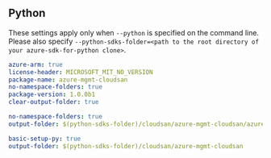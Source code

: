 ## Python

These settings apply only when `--python` is specified on the command line.
Please also specify `--python-sdks-folder=<path to the root directory of your azure-sdk-for-python clone>`.

``` yaml $(track2)
azure-arm: true
license-header: MICROSOFT_MIT_NO_VERSION
package-name: azure-mgmt-cloudsan
no-namespace-folders: true
package-version: 1.0.0b1
clear-output-folder: true
```

``` yaml $(python-mode) == 'update' && $(track2)
no-namespace-folders: true
output-folder: $(python-sdks-folder)/cloudsan/azure-mgmt-cloudsan/azure/mgmt/cloudsan
```

``` yaml $(python-mode) == 'create' && $(track2)
basic-setup-py: true
output-folder: $(python-sdks-folder)/cloudsan/azure-mgmt-cloudsan
```
